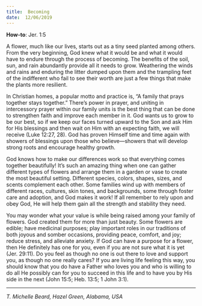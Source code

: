 ```yaml
---
title:  Becoming
date:  12/06/2019
---
```


**How-to**: Jer. 1:5

A flower, much like our lives, starts out as a tiny seed planted among others. From the very beginning, God knew what it would be and what it would have to endure through the process of becoming. The benefits of the soil, sun, and rain abundantly provide all it needs to grow. Weathering the winds and rains and enduring the litter dumped upon them and the trampling feet of the indifferent who fail to see their worth are just a few things that make the plants more resilient.

In Christian homes, a popular motto and practice is, “A family that prays together stays together.” There’s power in prayer, and uniting in intercessory prayer within our family units is the best thing that can be done to strengthen faith and improve each member in it. God wants us to grow to be our best, so if we keep our faces turned upward to the Son and ask Him for His blessings and then wait on Him with an expecting faith, we will receive (Luke 12:27, 28). God has proven Himself time and time again with showers of blessings upon those who believe—showers that will develop strong roots and encourage healthy growth.

God knows how to make our differences work so that everything comes together beautifully! It’s such an amazing thing when one can gather different types of flowers and arrange them in a garden or vase to create the most beautiful setting. Different species, colors, shapes, sizes, and scents complement each other. Some families wind up with members of different races, cultures, skin tones, and backgrounds, some through foster care and adoption, and God makes it work! If all remember to rely upon and obey God, He will help them gain all the strength and stability they need.

You may wonder what your value is while being raised among your family of flowers. God created them for more than just beauty. Some flowers are edible; have medicinal purposes; play important roles in our traditions of both joyous and somber occasions, providing peace, comfort, and joy; reduce stress, and alleviate anxiety. If God can have a purpose for a flower, then He definitely has one for you, even if you are not sure what it is yet (Jer. 29:11). Do you feel as though no one is out there to love and support you, as though no one really cares? If you are living life feeling this way, you should know that you do have a Father who loves you and who is willing to do all He possibly can for you to succeed in this life and to have you by His side in the next (John 15:5; Heb. 13:5; 1 John 3:1).

---

_T. Michelle Beard, Hazel Green, Alabama, USA_